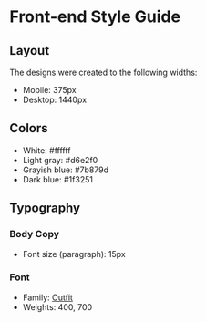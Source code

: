 # Front-end Style Guide

## Layout

The designs were created to the following widths:

- Mobile: 375px
- Desktop: 1440px

## Colors

- White: 	#ffffff
- Light gray: 	#d6e2f0
- Grayish blue: 	#7b879d
- Dark blue: 	#1f3251

## Typography

### Body Copy

- Font size (paragraph): 15px

### Font

- Family: [Outfit](https://fonts.google.com/specimen/Outfit)
- Weights: 400, 700
